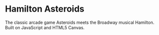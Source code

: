 # Hamilton Asteroids

The classic arcade game Asteroids meets the Broadway musical Hamilton. Built on JavaScript and HTML5 Canvas.
